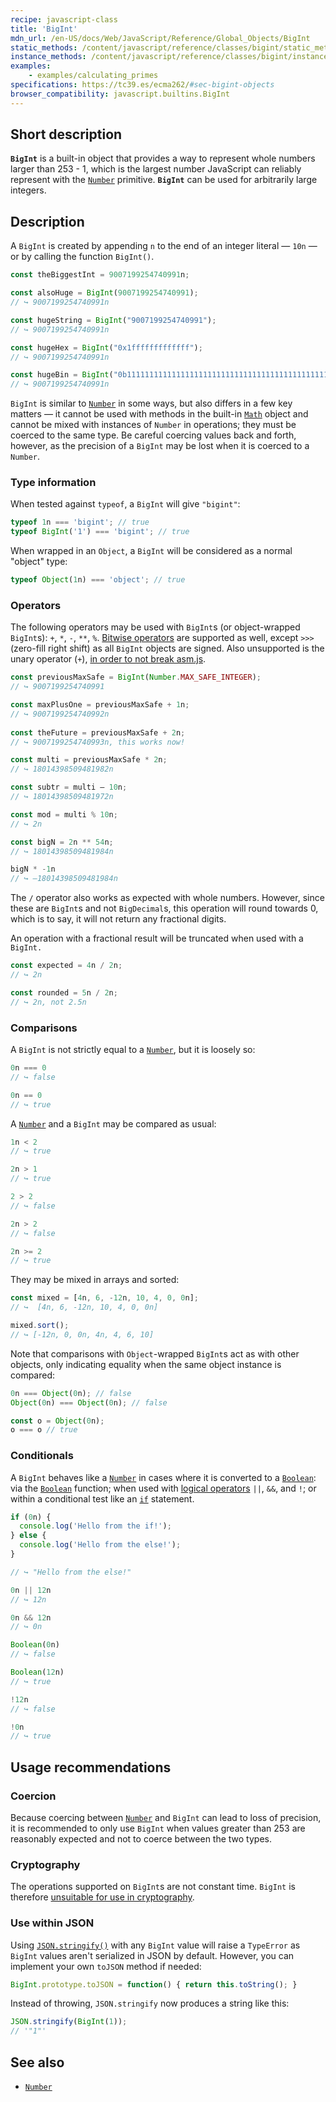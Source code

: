 ```yaml
---
recipe: javascript-class
title: 'BigInt'
mdn_url: /en-US/docs/Web/JavaScript/Reference/Global_Objects/BigInt
static_methods: /content/javascript/reference/classes/bigint/static_methods
instance_methods: /content/javascript/reference/classes/bigint/instance_methods
examples:
    - examples/calculating_primes
specifications: https://tc39.es/ecma262/#sec-bigint-objects
browser_compatibility: javascript.builtins.BigInt
---
```


## Short description

**`BigInt`** is a built-in object that provides a way to represent whole numbers larger than 253 - 1, which is the largest number JavaScript can reliably represent with the [`Number`](/en-US/docs/Web/JavaScript/Reference/Global_Objects/Number) primitive. **`BigInt`** can be used for arbitrarily large integers.

## Description

A `BigInt` is created by appending `n` to the end of an integer literal — `10n` — or by calling the function `BigInt()`.

```js
const theBiggestInt = 9007199254740991n;

const alsoHuge = BigInt(9007199254740991);
// ↪ 9007199254740991n

const hugeString = BigInt("9007199254740991");
// ↪ 9007199254740991n

const hugeHex = BigInt("0x1fffffffffffff");
// ↪ 9007199254740991n

const hugeBin = BigInt("0b11111111111111111111111111111111111111111111111111111");
// ↪ 9007199254740991n
```

`BigInt` is similar to [`Number`](/en-US/docs/Web/JavaScript/Reference/Global_Objects/Number) in some ways, but also differs in a few key matters — it cannot be used with methods in the built-in [`Math`](/en-US/docs/Web/JavaScript/Reference/Global_Objects/Math) object and cannot be mixed with instances of `Number` in operations; they must be coerced to the same type. Be careful coercing values back and forth, however, as the precision of a `BigInt` may be lost when it is coerced to a `Number`.

### Type information

When tested against `typeof`, a `BigInt` will give `"bigint"`:

```js
typeof 1n === 'bigint'; // true
typeof BigInt('1') === 'bigint'; // true
```

When wrapped in an `Object`, a `BigInt` will be considered as a normal "object" type:

```js
typeof Object(1n) === 'object'; // true
```

### Operators

The following operators may be used with `BigInt`s (or object-wrapped `BigInt`s): `+`, `*`, `-`, `**`, `%`. [Bitwise operators](/en-US/docs/Web/JavaScript/Reference/Operators/Bitwise_Operators) are supported as well, except `>>>` (zero-fill right shift) as all `BigInt` objects are signed. Also unsupported is the unary operator (`+`), [in order to not break asm.js](https://github.com/tc39/proposal-bigint/blob/master/ADVANCED.md#dont-break-asmjs).

```js
const previousMaxSafe = BigInt(Number.MAX_SAFE_INTEGER);
// ↪ 9007199254740991

const maxPlusOne = previousMaxSafe + 1n;
// ↪ 9007199254740992n
 
const theFuture = previousMaxSafe + 2n;
// ↪ 9007199254740993n, this works now!

const multi = previousMaxSafe * 2n;
// ↪ 18014398509481982n

const subtr = multi – 10n;
// ↪ 18014398509481972n

const mod = multi % 10n;
// ↪ 2n

const bigN = 2n ** 54n;
// ↪ 18014398509481984n

bigN * -1n
// ↪ –18014398509481984n
```

The `/` operator also works as expected with whole numbers. However, since these are `BigInt`s and not `BigDecimal`s, this operation will round towards 0, which is to say, it will not return any fractional digits.

An operation with a fractional result will be truncated when used with a `BigInt.`

```js
const expected = 4n / 2n;
// ↪ 2n

const rounded = 5n / 2n;
// ↪ 2n, not 2.5n
```

### Comparisons

A `BigInt` is not strictly equal to a [`Number`](/en-US/docs/Web/JavaScript/Reference/Global_Objects/Number), but it is loosely so:

```js
0n === 0
// ↪ false

0n == 0
// ↪ true
```

A [`Number`](/en-US/docs/Web/JavaScript/Reference/Global_Objects/Number) and a `BigInt` may be compared as usual:

```js
1n < 2
// ↪ true

2n > 1
// ↪ true

2 > 2
// ↪ false

2n > 2
// ↪ false

2n >= 2
// ↪ true
```

They may be mixed in arrays and sorted:

```js
const mixed = [4n, 6, -12n, 10, 4, 0, 0n];
// ↪  [4n, 6, -12n, 10, 4, 0, 0n]

mixed.sort();
// ↪ [-12n, 0, 0n, 4n, 4, 6, 10]
```

Note that comparisons with `Object`-wrapped `BigInt`s act as with other objects, only indicating equality when the same object instance is compared:

```js
0n === Object(0n); // false
Object(0n) === Object(0n); // false

const o = Object(0n);
o === o // true
```

### Conditionals

A `BigInt` behaves like a [`Number`](/en-US/docs/Web/JavaScript/Reference/Global_Objects/Number) in cases where it is converted to a [`Boolean`](/en-US/docs/Web/JavaScript/Reference/Global_Objects/Boolean): via the [`Boolean`](/en-US/docs/Web/JavaScript/Reference/Global_Objects/Boolean) function; when used with [logical operators](/en-US/docs/Web/JavaScript/Reference/Operators/Logical_Operators) `||`, `&&`, and `!`; or within a conditional test like an [`if`](/en-US/docs/Web/JavaScript/Reference/Statements/if...else) statement.

```js
if (0n) {
  console.log('Hello from the if!');
} else {
  console.log('Hello from the else!');
}

// ↪ "Hello from the else!"

0n || 12n
// ↪ 12n

0n && 12n
// ↪ 0n

Boolean(0n)
// ↪ false

Boolean(12n)
// ↪ true

!12n
// ↪ false

!0n
// ↪ true
```

## Usage recommendations

### Coercion

Because coercing between [`Number`](/en-US/docs/Web/JavaScript/Reference/Global_Objects/Number) and `BigInt` can lead to loss of precision, it is recommended to only use `BigInt` when values greater than 253 are reasonably expected and not to coerce between the two types.

### Cryptography

The operations supported on `BigInt`s are not constant time. `BigInt` is therefore [unsuitable for use in cryptography](https://www.chosenplaintext.ca/articles/beginners-guide-constant-time-cryptography.html).

### Use within JSON

Using [`JSON.stringify()`](/en-US/docs/Web/JavaScript/Reference/Global_Objects/JSON/stringify) with any `BigInt` value will raise a `TypeError` as `BigInt` values aren't serialized in JSON by default. However, you can implement your own `toJSON` method if needed:

```js
BigInt.prototype.toJSON = function() { return this.toString(); }
```

Instead of throwing, `JSON.stringify` now produces a string like this:

```js
JSON.stringify(BigInt(1));
// '"1"'
```

## See also

-   [`Number`](/en-US/docs/Web/JavaScript/Reference/Global_Objects/Number)
